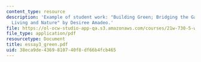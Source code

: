 ```yaml
---
content_type: resource
description: 'Example of student work: "Building Green; Bridging the Gap Between Urban
  Living and Nature" by Desiree Amadeo.'
file: https://ol-ocw-studio-app-qa.s3.amazonaws.com/courses/21w-730-5-writing-on-contemporary-issues-imagining-the-future-fall-2007/38eca9de4369810740f8df66b4fcb465_essay3_green.pdf
file_type: application/pdf
resourcetype: Document
title: essay3_green.pdf
uid: 38eca9de-4369-8107-40f8-df66b4fcb465
---
```

